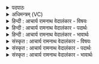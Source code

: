 <details><summary>पदपाठः</summary>

सः꣢। नः꣣। ऊर्जे꣢। वि। अ꣣व्य꣡य꣢म्। प꣣वि꣡त्र꣢म्। धा꣣व। धा꣡र꣢꣯या। दे꣣वा꣡सः꣢। शृ꣣ण꣡व꣢न्। हि। क꣣म्। १४३८।
</details>

<details><summary>अधिमन्त्रम् (VC)</summary>

- पवमानः सोमः
- कविर्भार्गवः
- गायत्री
- षड्जः
</details>

<details><summary>हिन्दी : आचार्य रामनाथ वेदालंकार - विषयः</summary>

आगे पुनः उसी विषय में कहते हैं।
</details>

<details><summary>हिन्दी : आचार्य रामनाथ वेदालंकार - पदार्थः</summary>

पदार्थान्वयभाषाः -  हे भक्तवत्सल देव! (सः)वह प्रसिद्ध आप(नः)हमें(ऊर्जे)बल और प्राणशक्ति देने के लिए हमारे(पवित्रम्)पवित्र(अव्ययम्)अविनाशी अन्तरात्मा को(धारया)आनन्द की धारा के साथ(वि धाव)शीघ्रता से प्राप्त होवो।(देवासः)विद्वान् उपासक लोग(हि)अवश्य(कम्)सुख से(शृणवन्)आपके सन्देशों को सुनें ॥४॥
</details>

<details><summary>हिन्दी : आचार्य रामनाथ वेदालंकार - भावार्थः</summary>

भावार्थभाषाः -  जगदीश्वर की मैत्री में निवास करते हुए स्तोता जन बल,प्राणशक्ति,आनन्द और दिव्य सन्देश प्राप्त करके धार्मिक जीवन व्यतीत करते हैं ॥४॥
</details>

<details><summary>संस्कृत : आचार्य रामनाथ वेदालंकार - विषयः</summary>

अथ पुनस्तमेव विषयमाह।
</details>

<details><summary>संस्कृत : आचार्य रामनाथ वेदालंकार - पदार्थः</summary>

पदार्थान्वयभाषाः -  हे भक्तवत्सल देव! (सः)प्रसिद्धः त्वम्(नः)अस्माकम्(ऊर्जे)बलाय प्राणशक्तये च।[ऊर्ज बलप्राणनयोः,चुरादिः।]अस्माकम्(पवित्रम्)परिपूतम्(अव्ययम्)अविनाशिनमन्तरात्मानम्(धारया)आनन्दधारया सह(वि धाव)प्रद्रव।(देवासः)विद्वांसः उपासकाः, (हि)निश्चयेन(कम्)सुखपूर्वकम्(शृणवन्)तव सन्देशान् शृण्वन्तु ॥४॥
</details>

<details><summary>संस्कृत : आचार्य रामनाथ वेदालंकार - भावार्थः</summary>

भावार्थभाषाः -  जगदीश्वरस्य सख्ये वसन्तः स्तोतारो बलं प्राणशक्तिमानन्दं च प्राप्य धार्मिकं जीवनं यापयन्ति ॥४॥
</details>
